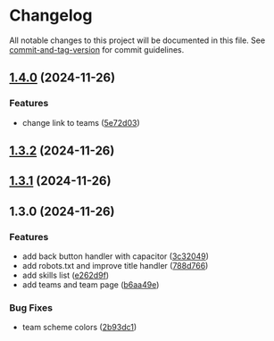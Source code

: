 # Changelog

All notable changes to this project will be documented in this file. See [commit-and-tag-version](https://github.com/absolute-version/commit-and-tag-version) for commit guidelines.

## [1.4.0](https://github.com/emrivero/league-forge/compare/v1.3.2...v1.4.0) (2024-11-26)


### Features

* change link to teams ([5e72d03](https://github.com/emrivero/league-forge/commit/5e72d0363e8f446d606e5a5ab6e475975ac2aad4))

## [1.3.2](https://github.com/emrivero/league-forge/compare/v1.3.1...v1.3.2) (2024-11-26)

## [1.3.1](https://github.com/emrivero/league-forge/compare/v1.3.0...v1.3.1) (2024-11-26)

## 1.3.0 (2024-11-26)


### Features

* add back button handler with capacitor ([3c32049](https://github.com/emrivero/league-forge/commit/3c32049c23f763616ebf8bd8506e689cc8b8e297))
* add robots.txt and improve title handler ([788d766](https://github.com/emrivero/league-forge/commit/788d766c31a0ed650d0d63d20281e7e5ec0abc96))
* add skills list ([e262d9f](https://github.com/emrivero/league-forge/commit/e262d9fd99730c9701b3fec990367d640bdf9b2d))
* add teams and team page ([b6aa49e](https://github.com/emrivero/league-forge/commit/b6aa49ecc23476d10e2751d0ae58b7af85571376))


### Bug Fixes

* team scheme colors ([2b93dc1](https://github.com/emrivero/league-forge/commit/2b93dc17c2cf5f5e2cc901dfe38a34f68e083a85))
